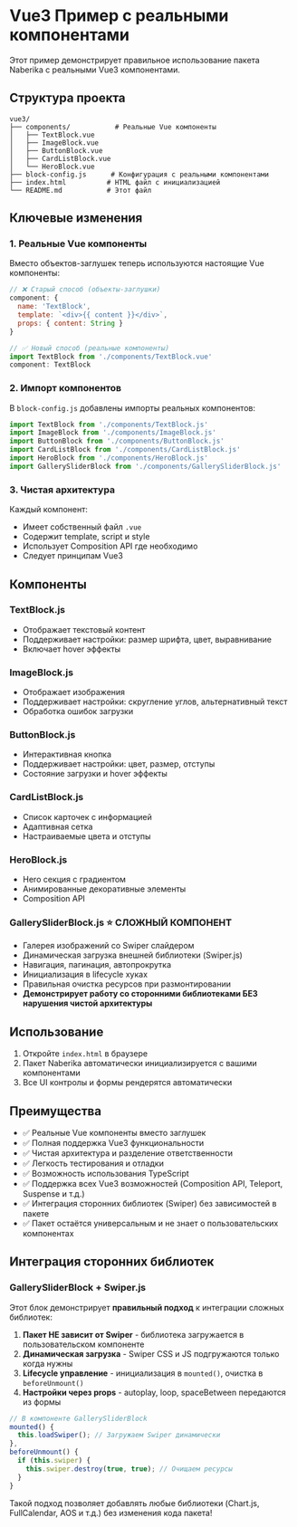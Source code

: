 # Vue3 Пример с реальными компонентами

Этот пример демонстрирует правильное использование пакета Naberika с реальными Vue3 компонентами.

## Структура проекта

```
vue3/
├── components/           # Реальные Vue компоненты
│   ├── TextBlock.vue
│   ├── ImageBlock.vue
│   ├── ButtonBlock.vue
│   ├── CardListBlock.vue
│   └── HeroBlock.vue
├── block-config.js      # Конфигурация с реальными компонентами
├── index.html          # HTML файл с инициализацией
└── README.md           # Этот файл
```

## Ключевые изменения

### 1. Реальные Vue компоненты
Вместо объектов-заглушек теперь используются настоящие Vue компоненты:

```javascript
// ❌ Старый способ (объекты-заглушки)
component: {
  name: 'TextBlock',
  template: `<div>{{ content }}</div>`,
  props: { content: String }
}

// ✅ Новый способ (реальные компоненты)
import TextBlock from './components/TextBlock.vue'
component: TextBlock
```

### 2. Импорт компонентов
В `block-config.js` добавлены импорты реальных компонентов:

```javascript
import TextBlock from './components/TextBlock.js'
import ImageBlock from './components/ImageBlock.js'
import ButtonBlock from './components/ButtonBlock.js'
import CardListBlock from './components/CardListBlock.js'
import HeroBlock from './components/HeroBlock.js'
import GallerySliderBlock from './components/GallerySliderBlock.js'
```

### 3. Чистая архитектура
Каждый компонент:
- Имеет собственный файл `.vue`
- Содержит template, script и style
- Использует Composition API где необходимо
- Следует принципам Vue3

## Компоненты

### TextBlock.js
- Отображает текстовый контент
- Поддерживает настройки: размер шрифта, цвет, выравнивание
- Включает hover эффекты

### ImageBlock.js
- Отображает изображения
- Поддерживает настройки: скругление углов, альтернативный текст
- Обработка ошибок загрузки

### ButtonBlock.js
- Интерактивная кнопка
- Поддерживает настройки: цвет, размер, отступы
- Состояние загрузки и hover эффекты

### CardListBlock.js
- Список карточек с информацией
- Адаптивная сетка
- Настраиваемые цвета и отступы

### HeroBlock.js
- Hero секция с градиентом
- Анимированные декоративные элементы
- Composition API

### GallerySliderBlock.js ⭐ СЛОЖНЫЙ КОМПОНЕНТ
- Галерея изображений со Swiper слайдером
- Динамическая загрузка внешней библиотеки (Swiper.js)
- Навигация, пагинация, автопрокрутка
- Инициализация в lifecycle хуках
- Правильная очистка ресурсов при размонтировании
- **Демонстрирует работу со сторонними библиотеками БЕЗ нарушения чистой архитектуры**

## Использование

1. Откройте `index.html` в браузере
2. Пакет Naberika автоматически инициализируется с вашими компонентами
3. Все UI контролы и формы рендерятся автоматически

## Преимущества

- ✅ Реальные Vue компоненты вместо заглушек
- ✅ Полная поддержка Vue3 функциональности
- ✅ Чистая архитектура и разделение ответственности
- ✅ Легкость тестирования и отладки
- ✅ Возможность использования TypeScript
- ✅ Поддержка всех Vue3 возможностей (Composition API, Teleport, Suspense и т.д.)
- ✅ Интеграция сторонних библиотек (Swiper) без зависимостей в пакете
- ✅ Пакет остаётся универсальным и не знает о пользовательских компонентах

## Интеграция сторонних библиотек

### GallerySliderBlock + Swiper.js

Этот блок демонстрирует **правильный подход** к интеграции сложных библиотек:

1. **Пакет НЕ зависит от Swiper** - библиотека загружается в пользовательском компоненте
2. **Динамическая загрузка** - Swiper CSS и JS подгружаются только когда нужны
3. **Lifecycle управление** - инициализация в `mounted()`, очистка в `beforeUnmount()`
4. **Настройки через props** - autoplay, loop, spaceBetween передаются из формы

```javascript
// В компоненте GallerySliderBlock
mounted() {
  this.loadSwiper(); // Загружаем Swiper динамически
},
beforeUnmount() {
  if (this.swiper) {
    this.swiper.destroy(true, true); // Очищаем ресурсы
  }
}
```

Такой подход позволяет добавлять любые библиотеки (Chart.js, FullCalendar, AOS и т.д.) без изменения кода пакета!